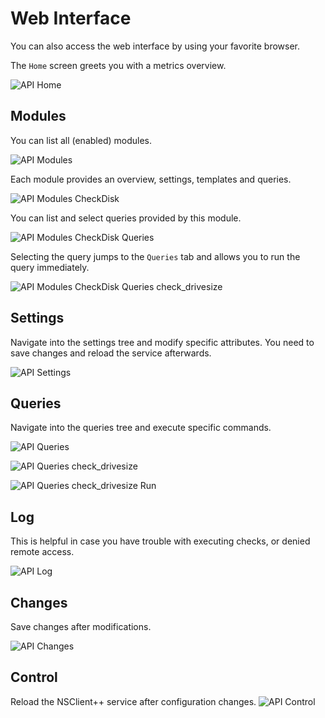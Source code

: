 # Web Interface

You can also access the web interface by using your favorite browser.

The `Home` screen greets you with a metrics overview.

![API Home](images/api_web_home.png)

## Modules

You can list all (enabled) modules.

![API Modules](images/api_web_modules_overview.png)

Each module provides an overview, settings, templates and queries.

![API Modules CheckDisk](images/api_web_modules_checkdisk.png)

You can list and select queries provided by this module.

![API Modules CheckDisk Queries](images/api_web_modules_checkdisk_queries.png)

Selecting the query jumps to the `Queries` tab and allows you to run the query immediately.

![API Modules CheckDisk Queries check_drivesize](images/api_web_modules_checkdisk_queries_check_drivesize.png)

## Settings

Navigate into the settings tree and modify specific attributes. You need
to save changes and reload the service afterwards.

![API Settings](images/api_web_settings.png)

## Queries

Navigate into the queries tree and execute specific commands.

![API Queries](images/api_web_queries.png)

![API Queries check_drivesize](images/api_web_queries_check_drivesize.png)

![API Queries check_drivesize Run](images/api_web_queries_check_drivesize_run.png)

## Log

This is helpful in case you have trouble with executing checks, or
denied remote access.

![API Log](images/api_web_log.png)

## Changes

Save changes after modifications.

![API Changes](images/api_web_changes.png)

## Control

Reload the NSClient++ service after configuration changes.
![API Control](images/api_web_control.png)
